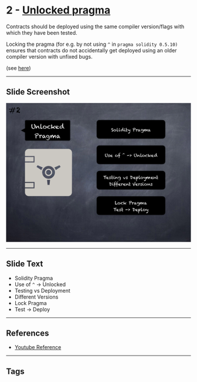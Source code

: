 # 2 - [Unlocked pragma](Unlocked%20pragma.md)
Contracts should be deployed using the same compiler version/flags with which they have been tested. 

Locking the pragma (for e.g. by not using `^` in `pragma solidity 0.5.10)` ensures that contracts do not accidentally get deployed using an older compiler version with unfixed bugs. 

(see [here](https://swcregistry.io/docs/SWC-103))

___
## Slide Screenshot
![02.png](../../images/pitfalls_and_best_practices101/002.png)
___
## Slide Text
- Solidity Pragma
- Use of `^` -> Unlocked
- Testing vs Deployment
- Different Versions
- Lock Pragma
- Test -> Deploy
___
## References
- [Youtube Reference](https://youtu.be/OOzyoaYIw2k?t=167)
___
## Tags